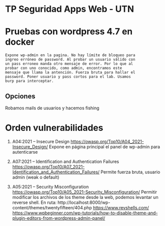 # TP Seguridad Apps Web - UTN

# Pruebas con wordpress 4.7 en docker
```
Expone wp-admin en la pagina. No hay límite de bloqueo para 
ingreo erróneo de password. Al probar un usuario válido con 
un pass erroneo manda otro mensaje de error. Por lo que al 
probar con uno conocido, como admin, encontramos este 
mensaje que llama la antención. Fuerza bruta para hallar el 
password. Poner usuario y pass cortos para el lab. Usamos 
burp para interceptar.
```

## Opciones
Robamos mails de usuarios y hacemos fishing

# Orden vulnerabilidades
1. A04:2021 – Insecure Design
https://owasp.org/Top10/A04_2021-Insecure_Design/
Expone en página principal el panel de wp-admin para autenticarse

2. A07:2021 – Identification and Authentication Failures
https://owasp.org/Top10/A07_2021-Identification_and_Authentication_Failures/
Permite fuerza bruta, usuario admin (weak o default)

3. A05:2021 – Security Misconfiguration 
https://owasp.org/Top10/A05_2021-Security_Misconfiguration/
Permitir modificar los archivos de los theme desde la web, podemos levantar un reverse shell.
En ruta: http://localhost:8000/wp-content/themes/twentyfifteen/404.php
https://www.revshells.com/
https://www.wpbeginner.com/wp-tutorials/how-to-disable-theme-and-plugin-editors-from-wordpress-admin-panel/

